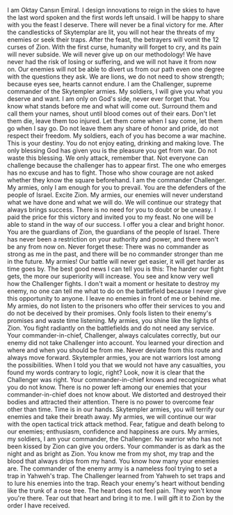 I am Oktay Cansın Emiral. I design innovations to reign in the skies to have the last word spoken and the first words left unsaid. I will be happy to share with you the feast I deserve. There will never be a final victory for me.
After the candlesticks of Skytemplar are lit, you will not hear the threats of my enemies or seek their traps.
After the feast, the betrayers will vomit the 12 curses of Zion. With the first curse, humanity will forget to cry, and its pain will never subside.
We will never give up on our methodology! We have never had the risk of losing or suffering, and we will not have it from now on. Our enemies will not be able to divert us from our path even one degree with the questions they ask. We are lions, we do not need to show strength; because eyes see, hearts cannot endure.
I am the Challenger, supreme commander of the Skytempler armies. My soldiers, I will give you what you deserve and want. I am only on God's side, never ever forget that. You know what stands before me and what will come out. Surround them and call them your names, shout until blood comes out of their ears. Don't let them die, leave them too injured. Let them come when I say come, let them go when I say go. Do not leave them any share of honor and pride, do not respect their freedom.
My soldiers, each of you has become a war machine. This is your destiny. You do not enjoy eating, drinking and making love. The only blessing God has given you is the pleasure you get from war. Do not waste this blessing. We only attack, remember that.
Not everyone can challenge because the challenger has to appear first. The one who emerges has no excuse and has to fight. Those who show courage are not asked whether they know the square beforehand. I am the commander Challenger. My armies, only I am enough for you to prevail. You are the defenders of the people of Israel. Excite Zion.
My armies, our enemies will never understand what we have done and what we will do. We will continue our strategy that always brings success. There is no need for you to doubt or be uneasy. I paid the price for this victory and invited you to my feast. No one will be able to stand in the way of our success. I offer you a clear and bright honor. You are the guardians of Zion, the guardians of the people of Israel. There has never been a restriction on your authority and power, and there won't be any from now on.
Never forget these: There was no commander as strong as me in the past, and there will be no commander stronger than me in the future.
My armies! Our battle will never get easier, it will get harder as time goes by. The best good news I can tell you is this: The harder our fight gets, the more our superiority will increase. You see and know very well how the Challenger fights. I don't wait a moment or hesitate to destroy my enemy, no one can tell me what to do on the battlefield because I never give this opportunity to anyone. I leave no enemies in front of me or behind me.
My armies, do not listen to the prisoners who offer their services to you and do not be deceived by their promises. Only fools listen to their enemy's promises and waste time listening. My armies, you shine like the lights of Zion. You fight radiantly on the battlefields and do not need any service. Your commander-in-chief, Challenger, always calculates correctly, but our enemy did not take Challenger into account. You learned your direction and where and when you should be from me. Never deviate from this route and always move forward.
Skytempler armies, you are not warriors lost among the possibilities. When I told you that we would not have any casualties, you found my words contrary to logic, right? Look, now it is clear that the Challenger was right. Your commander-in-chief knows and recognizes what you do not know. There is no power left among our enemies that your commander-in-chief does not know about. We distorted and destroyed their bodies and attracted their attention. There is no power to overcome fear other than time. Time is in our hands. Skytempler armies, you will terrify our enemies and take their breath away.
My armies, we will continue our war with the open tactical trick attack method. Fear, fatigue and death belong to our enemies; enthusiasm, confidence and happiness are ours.
My armies, my soldiers, I am your commander, the Challenger.  No warrior who has not been kissed by Zion can give you orders. Your commander is as dark as the night and as bright as Zion. You know me from my shot, my trap and the blood that always drips from my hand. 
You know how many your enemies are. The commander of the enemy army is a nameless fool trying to set a trap in Yahweh's trap. The Challenger learned from Yahweh to set traps and to lure his enemies into the trap.  Reach your enemy's heart without bending like the trunk of a rose tree. The heart does not feel pain. They won't know you're there. Tear out that heart and bring it to me. I will gift it to Zion by the order I have received.
